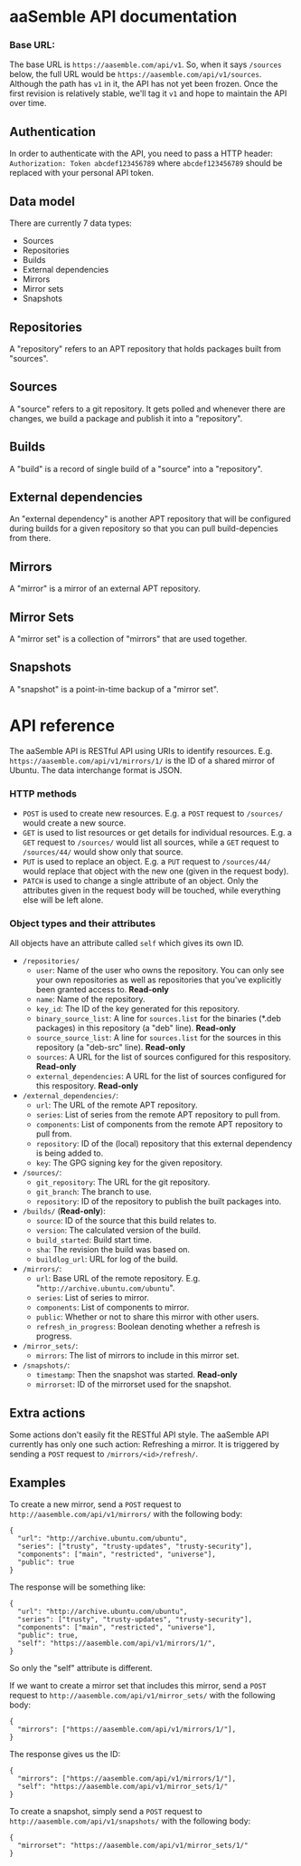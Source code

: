 # aaSemble API documentation
### Base URL:
The base URL is `https://aasemble.com/api/v1`. So, when it says `/sources` below, the full URL would be `https://aasemble.com/api/v1/sources`. Although the path has `v1` in it, the API has not yet been frozen. Once the first revision is relatively stable, we'll tag it `v1` and hope to maintain the API over time.

## Authentication
In order to authenticate with the API, you need to pass a HTTP header: `Authorization: Token abcdef123456789` where `abcdef123456789` should be replaced with your personal API token.

## Data model
There are currently 7 data types:
* Sources
* Repositories
* Builds
* External dependencies
* Mirrors
* Mirror sets
* Snapshots

## Repositories
A "repository" refers to an APT repository that holds packages built from "sources".

## Sources
A "source" refers to a git repository. It gets polled and whenever there are changes, we build a package and publish it into a "repository".

## Builds
A "build" is a record of single build of a "source" into a "repository".

## External dependencies
An "external dependency" is another APT repository that will be configured during builds for a given repository so that you can pull build-depencies from there.

## Mirrors
A "mirror" is a mirror of an external APT repository.

## Mirror Sets
A "mirror set" is a collection of "mirrors" that are used together.

## Snapshots
A "snapshot" is a point-in-time backup of a "mirror set".

# API reference
The aaSemble API is RESTful API using URIs to identify resources. E.g. `https://aasemble.com/api/v1/mirrors/1/` is the ID of a shared mirror of Ubuntu. The data interchange format is JSON.

### HTTP methods
 * `POST` is used to create new resources. E.g. a `POST` request to `/sources/` would  create a new source.
 * `GET` is used to list resources or get details for individual resources. E.g. a `GET` request to `/sources/` would list all sources, while a `GET` request to `/sources/44/` would show only that source.
 * `PUT` is used to replace an object. E.g. a `PUT` request to `/sources/44/` would replace that object with the new one (given in the request body).
 * `PATCH` is used to change a single attribute of an object. Only the attributes given in the request body will be touched, while everything else will be left alone.

### Object types and their attributes

All objects have an attribute called `self` which gives its own ID.

 * `/repositories/`
   * `user`: Name of the user who owns the repository. You can only see your own repositories as well as repositories that you've explicitly been granted access to. **Read-only**
   * `name`: Name of the repository.
   * `key_id`: The ID of the key generated for this repository.
   * `binary_source_list`: A line for `sources.list` for the binaries (*.deb packages) in this repository (a "deb" line).  **Read-only**
   * `source_source_list`: A line for `sources.list` for the sources in this repository (a "deb-src" line).  **Read-only**
   * `sources`: A URL for the list of sources configured for this respository. **Read-only**
   * `external_dependencies`: A URL for the list of sources configured for this respository. **Read-only**
 * `/external_dependencies/`:
   * `url`: The URL of the remote APT repository.
   * `series`: List of series from the remote APT repository to pull from.
   * `components`: List of components from the remote APT repository to pull from.
   * `repository`: ID of the (local) repository that this external dependency is being added to.
   * `key`: The GPG signing key for the given repository.
 * `/sources/`:
   * `git_repository`: The URL for the git repository.
   * `git_branch`: The branch to use.
   * `repository`: ID of the repository to publish the built packages into.
 * `/builds/` (**Read-only**):
   * `source`: ID of the source that this build relates to.
   * `version`: The calculated version of the build.
   * `build_started`: Build start time.
   * `sha`: The revision the build was based on.
   * `buildlog_url`: URL for log of the build.
 * `/mirrors/`:
   * `url`: Base URL of the remote repository. E.g. "`http://archive.ubuntu.com/ubuntu`".
   * `series`: List of series to mirror.
   * `components`: List of components to mirror.
   * `public`: Whether or not to share this mirror with other users.
   * `refresh_in_progress`: Boolean denoting whether a refresh is progress. 
 * `/mirror_sets/`:
   * `mirrors`: The list of mirrors to include in this mirror set.
 * `/snapshots/`:
   * `timestamp`: Then the snapshot was started. **Read-only**
   * `mirrorset`: ID of the mirrorset used for the snapshot.

## Extra actions

Some actions don't easily fit the RESTful API style. The aaSemble API currently has only one such action: Refreshing a mirror. It is triggered by sending a `POST` request to `/mirrors/<id>/refresh/`.


## Examples
To create a new mirror, send a `POST` request to `http://aasemble.com/api/v1/mirrors/` with the following body:

    {
      "url": "http://archive.ubuntu.com/ubuntu",
      "series": ["trusty", "trusty-updates", "trusty-security"],
      "components": ["main", "restricted", "universe"],
      "public": true
    }

The response will be something like:

    {
      "url": "http://archive.ubuntu.com/ubuntu",
      "series": ["trusty", "trusty-updates", "trusty-security"],
      "components": ["main", "restricted", "universe"],
      "public": true,
      "self": "https://aasemble.com/api/v1/mirrors/1/",
    }

So only the "self" attribute is different.

If we want to create a mirror set that includes this mirror, send a `POST` request to `http://aasemble.com/api/v1/mirror_sets/` with the following body:

    {
      "mirrors": ["https://aasemble.com/api/v1/mirrors/1/"],
    }

The response gives us the ID:

    {
      "mirrors": ["https://aasemble.com/api/v1/mirrors/1/"],
      "self": "https://aasemble.com/api/v1/mirror_sets/1/"
    }

To create a snapshot, simply send a `POST` request to `http://aasemble.com/api/v1/snapshots/` with the following body:

    {
      "mirrorset": "https://aasemble.com/api/v1/mirror_sets/1/"
    }
